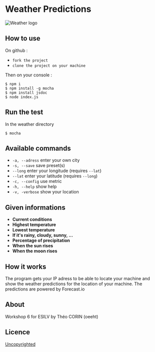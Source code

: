 # Weather Predictions

![Weather logo](http://ai-i1.infcdn.net/icons_siandroid/png/200/3832/3832023.png "weather logo")

## How to use
On github :

* ```fork the project```
* ```clone the project on your machine```
	
Then on your console :


	$ npm i
	$ npm install -g mocha
	$ npm install jsdoc
	$ node index.js

## Run the test
In the weather directory


	$ mocha

## Available commands

* ```-a, --adress``` enter your own city
* ```-s, --save``` save preset(s)
* ```--long``` enter your longitude (requires ```--lat```)
* ```--lat``` enter your latitude (requires ```--long```)
* ```-c, --config``` use metric
* ```-h, --help``` show help
* ```-v, -verbose``` show your location

## Given informations

* **Current conditions** 
* **Highest temperature**
* **Lowest temperature**
* **If it's rainy, cloudy, sunny, ...**
* **Percentage of precipitation**
* **When the sun rises**
* **When the moon rises**

## How it works
The program gets your IP adress to be able to locate your machine and show the weather predictions for the location of your machine.
The predictions are powered by Forecast.io

## About
Workshop 6 for ESILV by Théo CORIN (oeeht)

## Licence

[Uncopyrighted](http://zenhabits.net/uncopyright/)
